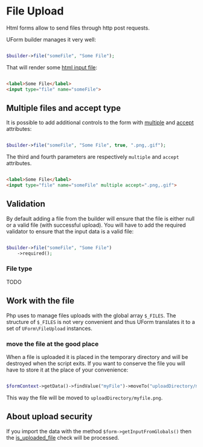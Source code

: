 File Upload
===========

Html forms allow to send files through http post requests.

UForm builder manages it very well:

```php

$builder->file("someFile", "Some File");

```

That will render some [html input file](http://www.w3.org/TR/html-markup/input.file.html):

```html

<label>Some File</label>
<input type="file" name="someFile">

```

Multiple files and accept type
------------------------------

It is possible to add additional controls to the form with 
[multiple](http://www.w3schools.com/tags/att_input_multiple.asp) and 
[accept](http://www.w3schools.com/tags/att_input_accept.asp) attributes:

```php

$builder->file("someFile", "Some File", true, ".png,.gif");

```

The third and fourth parameters are respectively ``multiple`` and ``accept`` attributes.

```html

<label>Some File</label>
<input type="file" name="someFile" multiple accept=".png,.gif">

```

Validation
----------

By default adding a file from the builder will ensure that the file is either null 
or a valid file (with successful upload).
You will have to add the required validator to ensure that the input data is a valid file:

```php

$builder->file("someFile", "Some File")
    ->required();

```

### File type

TODO




Work with the file
------------------

Php uses to manage files uploads with the global array ``$_FILES``. The structure of ``$_FILES`` is not very convenient
and thus UForm translates it to a set of ``UForm\FileUpload`` instances.

### move the file at the good place

When a file is uploaded it is placed in the temporary directory and will be destroyed when the script exits. If you 
want to conserve the file you will have to store it at the place of your convenience:

```php

$formContext->getData()->findValue("myFile")->moveTo("uploadDirectory/myfile.png");

```

This way the file will be moved to ``uploadDirectory/myfile.png``.


About upload security
--------------------

If you import the data with the method ``$form->getInputFromGlobals()`` then
the [is_uploaded_file](http://php.net/manual/fr/function.is-uploaded-file.php) check will be processed.
